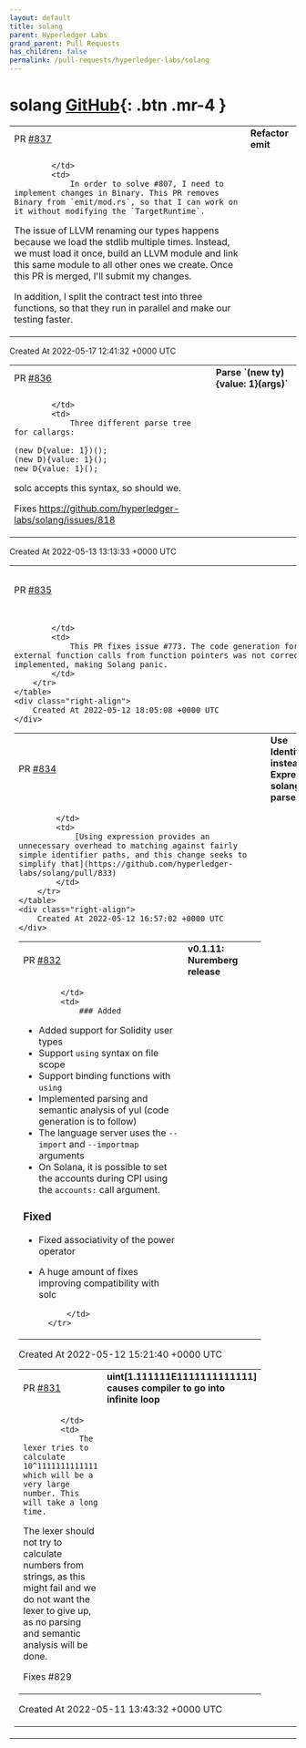 ```yaml
---
layout: default
title: solang
parent: Hyperledger Labs
grand_parent: Pull Requests
has_children: false
permalink: /pull-requests/hyperledger-labs/solang
---
```


# solang <span class="fs-3 right-align">[GitHub](https://github.com/hyperledger-labs/solang){: .btn .mr-4 }</span>


<div>
    <table>
        <tr>
            <td>
                PR <a href="https://github.com/hyperledger-labs/solang/pull/837" class=".btn">#837</a>
            </td>
            <td>
                <b>
                    Refactor emit
                </b>
            </td>
        </tr>
        <tr>
            <td>
                
            </td>
            <td>
                In order to solve #807, I need to implement changes in Binary. This PR removes Binary from `emit/mod.rs`, so that I can work on it without modifying the `TargetRuntime`.

The issue of LLVM renaming our types happens because we load the stdlib multiple times. Instead, we must load it once, build an LLVM module and link this same module to all other ones we create. Once this PR is merged, I'll submit my changes.

In addition, I split the contract test into three functions, so that they run in parallel and make our testing faster. 
            </td>
        </tr>
    </table>
    <div class="right-align">
        Created At 2022-05-17 12:41:32 +0000 UTC
    </div>
</div>

<div>
    <table>
        <tr>
            <td>
                PR <a href="https://github.com/hyperledger-labs/solang/pull/836" class=".btn">#836</a>
            </td>
            <td>
                <b>
                    Parse `(new ty){value: 1}(args)`
                </b>
            </td>
        </tr>
        <tr>
            <td>
                
            </td>
            <td>
                Three different parse tree for callargs:

	(new D{value: 1})();
	(new D){value: 1}();
	new D{value: 1}();

solc accepts this syntax, so should we.

Fixes https://github.com/hyperledger-labs/solang/issues/818
            </td>
        </tr>
    </table>
    <div class="right-align">
        Created At 2022-05-13 13:13:33 +0000 UTC
    </div>
</div>

<div>
    <table>
        <tr>
            <td>
                PR <a href="https://github.com/hyperledger-labs/solang/pull/835" class=".btn">#835</a>
            </td>
            <td>
                <b>
                    Fix external call on Solana
                </b>
            </td>
        </tr>
        <tr>
            <td>
                
            </td>
            <td>
                This PR fixes issue #773. The code generation for external function calls from function pointers was not correctly implemented, making Solang panic.
            </td>
        </tr>
    </table>
    <div class="right-align">
        Created At 2022-05-12 18:05:08 +0000 UTC
    </div>
</div>

<div>
    <table>
        <tr>
            <td>
                PR <a href="https://github.com/hyperledger-labs/solang/pull/834" class=".btn">#834</a>
            </td>
            <td>
                <b>
                    Use IdentifierPath instead of Expression in solang-parser
                </b>
            </td>
        </tr>
        <tr>
            <td>
                
            </td>
            <td>
                [Using expression provides an unnecessary overhead to matching against fairly simple identifier paths, and this change seeks to simplify that](https://github.com/hyperledger-labs/solang/pull/833)
            </td>
        </tr>
    </table>
    <div class="right-align">
        Created At 2022-05-12 16:57:02 +0000 UTC
    </div>
</div>

<div>
    <table>
        <tr>
            <td>
                PR <a href="https://github.com/hyperledger-labs/solang/pull/832" class=".btn">#832</a>
            </td>
            <td>
                <b>
                    v0.1.11: Nuremberg release
                </b>
            </td>
        </tr>
        <tr>
            <td>
                
            </td>
            <td>
                ### Added
- Added support for Solidity user types
- Support `using` syntax on file scope
- Support binding functions with `using`
- Implemented parsing and semantic analysis of yul (code generation is to
  follow)
- The language server uses the `--import` and `--importmap` arguments
- On Solana, it is possible to set the accounts during CPI using the
  `accounts:` call argument.

### Fixed
- Fixed associativity of the power operator
- A huge amount of fixes improving compatibility with solc

            </td>
        </tr>
    </table>
    <div class="right-align">
        Created At 2022-05-12 15:21:40 +0000 UTC
    </div>
</div>

<div>
    <table>
        <tr>
            <td>
                PR <a href="https://github.com/hyperledger-labs/solang/pull/831" class=".btn">#831</a>
            </td>
            <td>
                <b>
                    uint[1.111111E1111111111111] causes compiler to go into infinite loop
                </b>
            </td>
        </tr>
        <tr>
            <td>
                
            </td>
            <td>
                The lexer tries to calculate 10^1111111111111 which will be a very large number. This will take a long time.
    
The lexer should not try to calculate numbers from strings, as this might fail and we do not want the lexer to give up, as no parsing and semantic analysis will be done.

Fixes #829
            </td>
        </tr>
    </table>
    <div class="right-align">
        Created At 2022-05-11 13:43:32 +0000 UTC
    </div>
</div>

